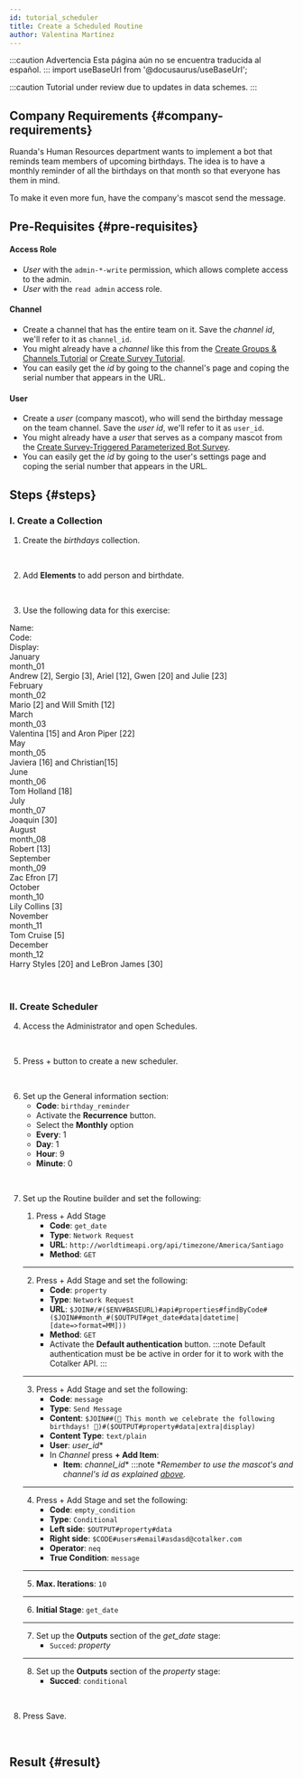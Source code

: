 ```yaml
---
id: tutorial_scheduler
title: Create a Scheduled Routine
author: Valentina Martínez
---
```


:::caution Advertencia
Esta página aún no se encuentra traducida al español.
:::
import useBaseUrl from '@docusaurus/useBaseUrl'; 

:::caution
Tutorial under review due to updates in data schemes.
:::


## Company Requirements {#company-requirements}

Ruanda's Human Resources department wants to implement a bot that reminds team members of upcoming birthdays. The idea is to have a monthly reminder of all the birthdays on that month so that everyone has them in mind.

To make it even more fun, have the company's mascot send the message.

## Pre-Requisites {#pre-requisites}
#### Access Role
- _User_ with the `admin-*-write` permission, which allows complete access to the admin.
- _User_ with the `read admin` access role.

#### Channel
- Create a channel that has the entire team on it. Save the _channel id_, we'll refer to it as `channel_id`. 
- You might already have a _channel_ like this from the [Create Groups & Channels Tutorial](/docs/tutorials/basic/create_group) or [Create Survey Tutorial](/docs/tutorials/basic/create_survey).
- You can easily get the _id_ by going to the channel's page and coping the serial number that appears in the URL.

#### User
- Create a _user_ (company mascot), who will send the birthday message on the team channel. Save the _user id_, we'll refer to it as `user_id`.
- You might already have a _user_ that serves as a company mascot from  the [Create Survey-Triggered Parameterized Bot Survey](/docs/tutorials/intermediate/create_survey_bot).
- You can easily get the _id_ by going to the user's settings page and coping the serial number that appears in the URL.

## Steps {#steps}

<!-- @maurice despues que revisamos este tutorial  tenemos que 

1. Cambiar los extras por los nuevos SchemaNodes
2. Cambiar en la forma que funciona en general, porque schema nodes no permite objectos anidados (ya hablaremos de  esto) igual es un gran contra de modelar muchas cosas (vamos a hablar con @alfredo por si tiene alguna buena idea)
3.  Modificar el bot para usar el nuevo modelo
4. Esperar bots con codigo custom para poder adaptar los formatos -->

### I. Create a Collection

<div className="alert alert--secondary">

1. Create the _birthdays_ collection.

<!--  First proposal:
    - Create the collection.
    - Use Additional Fields for birthday date
    - Then create an element for each team member and use additional field to add birthdate.
 -->
<!-- Second proposal:
    - Add Additional Field in Users for birthdate -->
<!-- Third proposal: 
    - ???
-->

</div>
<br/>

<div className="alert alert--secondary">

2. Add **Elements** to add person and birthdate. 



</div>
<br/>

<div className="alert alert--secondary">

3. Use the following data for this exercise:

<!-- This was taken from the former version, for use with (soon to be deprecated Attributes) -->

<div className="container">
<div className="row table-row-1">
<div className="col col--4">Name:</div>
<div className="col col--4">Code:</div>
<div className="col col--4">Display:</div>
</div>
<div className="row table-row-2">
<div className="col col--4">January</div>
<div className="col col--4">month_01</div>
<div className="col col--4">Andrew [2], Sergio [3], Ariel [12], Gwen [20] and Julie [23]</div>
</div>
<div className="row table-row-1">
<div className="col col--4">February</div>
<div className="col col--4">month_02</div>
<div className="col col--4">Mario [2] and Will Smith [12]</div>
</div>
<div className="row table-row-2">
<div className="col col--4">March</div>
<div className="col col--4">month_03</div>
<div className="col col--4">Valentina [15] and Aron Piper [22]</div>
</div>
<div className="row table-row-1">
<div className="col col--4">May</div>
<div className="col col--4">month_05</div>
<div className="col col--4">Javiera [16] and Christian[15]</div>
</div>
<div className="row table-row-2">
<div className="col col--4">June</div>
<div className="col col--4">month_06</div>
<div className="col col--4">Tom Holland [18]</div>
</div>
<div className="row table-row-1">
<div className="col col--4">July</div>
<div className="col col--4">month_07</div>
<div className="col col--4">Joaquin [30]</div>
</div>
<div className="row table-row-2">
<div className="col col--4">August</div>
<div className="col col--4">month_08</div>
<div className="col col--4">Robert [13]</div>
</div>
<div className="row table-row-1">
<div className="col col--4">September</div>
<div className="col col--4">month_09</div>
<div className="col col--4">Zac Efron [7]</div>
</div>
<div className="row table-row-2">
<div className="col col--4">October</div>
<div className="col col--4">month_10</div>
<div className="col col--4">Lily Collins [3]</div>
</div>
<div className="row table-row-1">
<div className="col col--4">November</div>
<div className="col col--4">month_11</div>
<div className="col col--4">Tom Cruise [5]</div>
</div>
<div className="row table-row-2">
<div className="col col--4">December</div>
<div className="col col--4">month_12</div>
<div className="col col--4">Harry Styles [20] and LeBron James [30]</div>
</div>
</div>
<br/>

</div>
<br/>

### II. Create Scheduler

<!-- This has to be redone and adapted to Scheme Nodes. -->

<div className="alert alert--secondary">

4. Access the <span className="badge badge--primary">Administrator</span> and open <span className="badge badge--primary">Schedules</span>.

</div>
<br/>

<div className="alert alert--secondary">

5. Press <span className="badge badge--primary">+</span> button to create a new scheduler.

</div>
<br/>

<div className="alert alert--secondary">

6. Set up the <span className="badge badge--primary">General information</span> section:
    - **Code**: `birthday_reminder`
    - Activate the **Recurrence** button.
    - Select the **Monthly** option
    - **Every**: 1
    - **Day**: 1
    - **Hour**: 9
    - **Minute**: 0

</div>
<br/>

<div className="alert alert--secondary">

7. Set up the <span className="badge badge--primary">Routine builder</span> and set the following:

    1. Press <span className="badge badge--primary">+ Add Stage</span>
        - **Code**: `get_date`
        - **Type**: `Network Request` 
        - **URL**: `http://worldtimeapi.org/api/timezone/America/Santiago`
        * **Method**: `GET`
    ----

    2. Press <span className="badge badge--primary">+ Add Stage</span> and set the following:
        - **Code**: `property`
        - **Type**: `Network Request` 
        - **URL**: `$JOIN#/#($ENV#BASEURL)#api#properties#findByCode#($JOIN##month_#($OUTPUT#get_date#data|datetime|[date=>format=MM]))`
        - **Method**: `GET`
        - Activate the **Default authentication** button.
        :::note 
        Default authentication must be be active in order for it to work with the Cotalker API.
        :::
    ----

    3. Press <span className="badge badge--primary">+ Add Stage</span> and set the following:
        - **Code**: `message`
        - **Type**: `Send Message` 
        - **Content**: `$JOIN##(🎈 This month we celebrate the following birthdays! 🎈)#($OUTPUT#property#data|extra|display)`
        - **Content Type**: `text/plain`
        - **User**: *user_id*\*
        - In *Channel* press **+ Add Item**:
          - **Item**: *channel_id*\*
        :::note
        *_Remember to use the mascot's and channel's id as explained [above](#pre-requisites)._
    ----
    
    4. Press <span className="badge badge--primary">+ Add Stage</span> and set the following:
        - **Code**: `empty_condition`
        - **Type**: `Conditional`
        - **Left side**: `$OUTPUT#property#data`
        - **Right side**: `$CODE#users#email#asdasd@cotalker.com`
        - **Operator**: `neq`
        - **True Condition**: `message`
    ----

    5. **Max. Iterations**: `10`
    ----

    6. **Initial Stage**: `get_date`
    ----
    
    7. Set up the **Outputs** section of the *get_date* stage:
        - `Succed`: *property*
    ----

    8. Set up the **Outputs** section of the *property* stage:
        - **Succed**: `conditional`

</div>
<br/>

<div className="alert alert--secondary">

8. Press <span className="badge badge--primary">Save</span>.

</div>
<br/>

## Result {#result}

